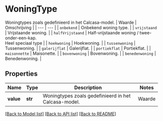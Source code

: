 # WoningType

Woningtypes zoals gedefinieerd in het Calcasa-model. | Waarde | Omschrijving | | --- | --- | | `onbekend` | Onbekend woning type. | | `vrijstaand` | Vrijstaande woning. | | `halfVrijstaand` | Half-vrijstaande woning / twee-onder-een-kap.<br>            Heel speciaal type | | `hoekwoning` | Hoekwoning. | | `tussenwoning` | Tussenwoning. | | `galerijflat` | Galerijflat. | | `portiekflat` | Portiekflat. | | `maisonnette` | Maisonette. | | `bovenwoning` | Bovenwoning. | | `benedenwoning` | Benedenwoning. |   

## Properties
Name | Type | Description | Notes
------------ | ------------- | ------------- | -------------
**value** | **str** | Woningtypes zoals gedefinieerd in het Calcasa-model. | Waarde | Omschrijving | | --- | --- | | &#x60;onbekend&#x60; | Onbekend woning type. | | &#x60;vrijstaand&#x60; | Vrijstaande woning. | | &#x60;halfVrijstaand&#x60; | Half-vrijstaande woning / twee-onder-een-kap.&lt;br&gt;            Heel speciaal type | | &#x60;hoekwoning&#x60; | Hoekwoning. | | &#x60;tussenwoning&#x60; | Tussenwoning. | | &#x60;galerijflat&#x60; | Galerijflat. | | &#x60;portiekflat&#x60; | Portiekflat. | | &#x60;maisonnette&#x60; | Maisonette. | | &#x60;bovenwoning&#x60; | Bovenwoning. | | &#x60;benedenwoning&#x60; | Benedenwoning. |    |  must be one of ["onbekend", "vrijstaand", "halfVrijstaand", "hoekwoning", "tussenwoning", "galerijflat", "portiekflat", "maisonnette", "bovenwoning", "benedenwoning", ]

[[Back to Model list]](../README.md#documentation-for-models) [[Back to API list]](../README.md#documentation-for-api-endpoints) [[Back to README]](../README.md)


